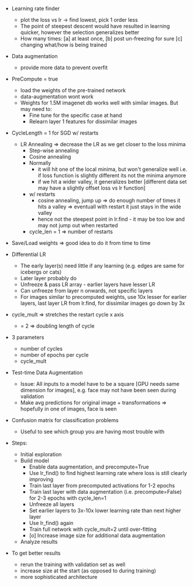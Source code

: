 - Learning rate finder
  - plot the loss vs lr -> find lowest, pick 1 order less
  - The point of steepest descent would have resulted in learning quicker, however the selection generalizes better
  - How many times: [a] at least once, [b] post un-freezing for sure [c] changing what/how is being trained

- Data augmentation
  - provide more data to prevent overfit

- PreCompute = true
  - load the weights of the pre-trained network
  - data-augmentation wont work
  - Weights for 1.5M imagenet db works well with similar images. But may need to:
    - Fine tune for the specific case at hand
    - Relearn layer 1 features for dissimilar images

- CycleLength = 1 for SGD w/ restarts
  - LR Annealing => decrease the LR as we get closer to the loss minima
    - Step-wise annealing
    - Cosine annealing
    - Normally
      - it will hit one of the local minima, but won't generalize well i.e. if loss function is slightly different its not the minima anymore
      - if we hit a wider valley, it generalizes better [different data set may have a slightly offset loss vs lr function]
    - w/ restarts
      - cosine annealing, jump up => do enough number of times it hits a valley => eventuall with restart it just stays in the wide valley
      - hence not the steepest point in lr.find - it may be too low and may not jump out when restarted
    - cycle_len = 1 => number of restarts

- Save/Load weights => good idea to do it from time to time

- Differential LR
  - The early layer(s) need little if any learning (e.g. edges are same for icebergs or cats)
  - Later layer probably do
  - Unfreeze & pass LR array - earlier layers have lesser LR
  - Can unfreeze from layer n onwards, not specific layers
  - For images similar to precomputed weights, use 10x lesser for earlier layers, last layer LR from lr.find, for dissimilar images go down by 3x

- cycle_mult => stretches the restart cycle x axis
  - = 2 => doubling length of cycle

- 3 parameters
  - number of cycles
  - number of epochs per cycle
  - cycle_mult

- Test-time Data Augmentation
  - Issue: All inputs to a model have to be a square [GPU needs same dimension for images], e.g. face may not have been seen during validation
  - Make avg predictions for original image + transformations => hopefully in one of images, face is seen

- Confusion matrix for classification problems
  - Useful to see which group you are having most trouble with

- Steps:
  - Initial exploration
  - Build model
    - Enable data augmentation, and precompute=True
    - Use lr_find() to find highest learning rate where loss is still clearly improving
    - Train last layer from precomputed activations for 1-2 epochs
    - Train last layer with data augmentation (i.e. precompute=False) for 2-3 epochs with cycle_len=1
    - Unfreeze all layers
    - Set earlier layers to 3x-10x lower learning rate than next higher layer
    - Use lr_find() again
    - Train full network with cycle_mult=2 until over-fitting
    - [o] Increase image size for additional data augmentation
  - Analyze results
  
- To get better results 
  - rerun the training with validation set as well
  - increase size at the start (as opposed to during training)  
  - more sophisticated architecture
  
